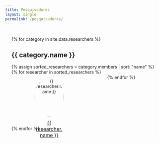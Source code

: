 ```yaml
---
title: Pesquisadores
layout: single
permalink: /pesquisadores/
---
```


<style type="text/css">
.researchers-container {
    padding: 20px;
}

.category-container {
    display: flex;
    flex-wrap: wrap;
    justify-content: space-around;
    margin-bottom: 20px;
}

.researcher {
    width: 20%;
    text-align: center;
    margin: 10px;
}

.researcher-image {
    width: 100%;
    height: auto;
    border-radius: 50%; /* Opcional, para imagens redondas */
}

.researcher-name {
    margin-top: 10px;
    font-size: 16px;
}
</style>

<div class="researchers-container">
    {% for category in site.data.researchers %}
    <h2>{{ category.name }}</h2> 
    <div class="category-container">
        {% assign sorted_researchers = category.members | sort: "name" %}
        {% for researcher in sorted_researchers %}
        <div class="researcher">
            <img src="{{ researcher.image }}" alt="{{ researcher.name }}" class="researcher-image">
            <div class="researcher-name"><a href="{{ researcher.url }}" class="project-link">{{ researcher.name }}</a></div>
        </div>
        {% endfor %}
    </div>
    {% endfor %}
</div>
